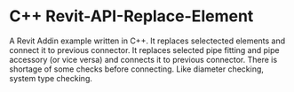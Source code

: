 # C++ Revit-API-Replace-Element
A Revit Addin example written in C++. It replaces selectected elements and connect it to previous connector.
It replaces selected pipe fitting and pipe accessory (or vice versa) and connects it to previous connector.
There is shortage of some checks before connecting. Like diameter checking, system type checking.
